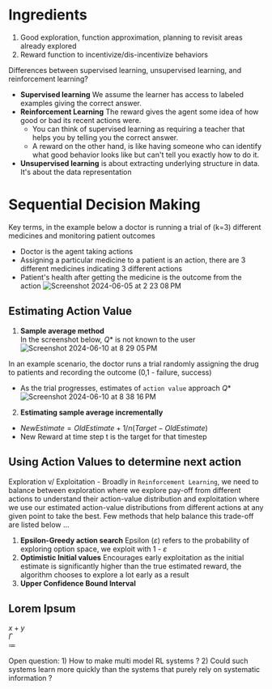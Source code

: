 # Ingredients
1. Good exploration, function approximation, planning to revisit areas already explored
2. Reward function to incentivize/dis-incentivize behaviors

Differences between supervised learning, unsupervised learning, and reinforcement learning?
* **Supervised learning** We assume the learner has access to labeled examples giving the correct answer.
* **Reinforcement Learning** The reward gives the agent some idea of how good or bad its recent actions were.
  *   You can think of supervised learning as requiring a teacher that helps you by telling you the correct answer.
  *   A reward on the other hand, is like having someone who can identify what good behavior looks like but can't tell you exactly how to do it.
* **Unsupervised learning** is about extracting underlying structure in data. It's about the data representation

# Sequential Decision Making
Key terms, in the example below a doctor is running a trial of (k=3) different medicines and monitoring patient outcomes
- Doctor is the agent taking actions
- Assigning a particular medicine to a patient is an action, there are 3 different medicines indicating 3 different actions
- Patient's health after getting the medicine is the outcome from the action
![Screenshot 2024-06-05 at 2 23 08 PM](https://github.com/unnitin/reinforcement-learning/assets/14156349/b29d9f97-f46f-4067-bacc-f34e3b667dca)

## Estimating Action Value 
1. **Sample average method**     
In the screenshot below, $Q*$ is not known to the user 
![Screenshot 2024-06-10 at 8 29 05 PM](https://github.com/unnitin/reinforcement-learning/assets/14156349/bbfb3a57-e2df-459e-9c91-a68864b228c5)

In an example scenario, the doctor runs a trial randomly assigning the drug to patients and recording the outcome (0,1 - failure, success) 
 * As the trial progresses, estimates of `action value` approach $Q*$
![Screenshot 2024-06-10 at 8 38 16 PM](https://github.com/unnitin/reinforcement-learning/assets/14156349/11814536-0849-495e-aa21-e9fc519fc12d)

2. **Estimating sample average incrementally**     
 * $NewEstimate = OldEstimate + 1/n(Target - OldEstimate)$      
 * New Reward at time step t is the target for that timestep

## Using Action Values to determine next action
Exploration v/ Exploitation - Broadly in `Reinforcement Learning`, we need to balance between exploration where we explore pay-off from different actions to understand their action-value distribution and exploitation where we use our estimated action-value distributions from different actions at any given point to take the best. Few methods that help balance this trade-off are listed below ... 
1. **Epsilon-Greedy action search** Epsilon ($\varepsilon$) refers to the probability of exploring option space, we exploit with 1 - $\varepsilon$
2. **Optimistic Initial values** Encourages early exploitation as the initial estimate is significantly higher than the true estimated reward, the algorithm chooses to explore a lot early as a result
3. **Upper Confidence Bound Interval**

## Lorem Ipsum
$x + y$     
$\Gamma$     
$\coloneqq$

Open question: 1) How to make multi model RL systems ?  2) Could such systems learn more quickly than the systems that purely rely on systematic information ? 

